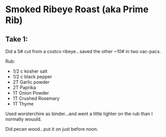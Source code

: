 # Smoked Ribeye Roast (aka Prime Rib)

## Take 1:
Did a 5# cut from a costco ribeye...saved the other ~10# in two vac-pacs.

Rub:
* 1/2 c kosher salt
* 1/2 c black pepper
* 2T Garlic powder
* 2T Paprika
* 1T Onion Powder
* 1T Crushed Rosemary
* 1T Thyme

Used worsterchire as binder...and went a little lighter on the rub than I normally wouuld.

Did pecan wood...put it on just before noon.
